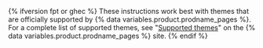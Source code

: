 {% ifversion fpt or ghec %}
These instructions work best with themes that are officially supported by
{% data variables.product.prodname_pages %}. For a complete list of supported themes, see "[Supported themes](https://pages.github.com/themes/)" on the {% data variables.product.prodname_pages %} site.
{% endif %}
